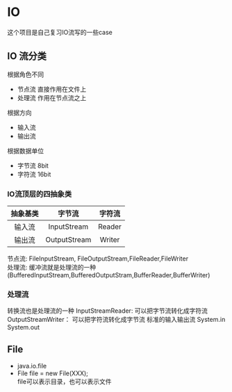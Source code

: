 # IO
这个项目是自己复习IO流写的一些case

## IO 流分类

根据角色不同
* 节点流 直接作用在文件上<br>
* 处理流 作用在节点流之上<br>

根据方向
* 输入流<br >
* 输出流

根据数据单位
* 字节流 8bit
* 字符流 16bit

### IO流顶层的四抽象类<br>
| 抽象基类 |字节流 |字符流| 
| :--: | :--: | :--: | 
|输入流|InputStream|Reader |
|输出流|OutputStream|Writer|


节点流: FileInputStream, FileOutputStream,FileReader,FileWriter<br>
处理流: 缓冲流就是处理流的一种(BufferedInputStream,BufferedOutputStram,BufferReader,BufferWriter)<br>

### 处理流
转换流也是处理流的一种
InputStreamReader: 可以把字节流转化成字符流
OutputStreamWriter： 可以把字符流转化成字节流
标准的输入输出流
System.in
System.out
## File
* java.io.file
* File file = new File(XXX);<br>
file可以表示目录，也可以表示文件

